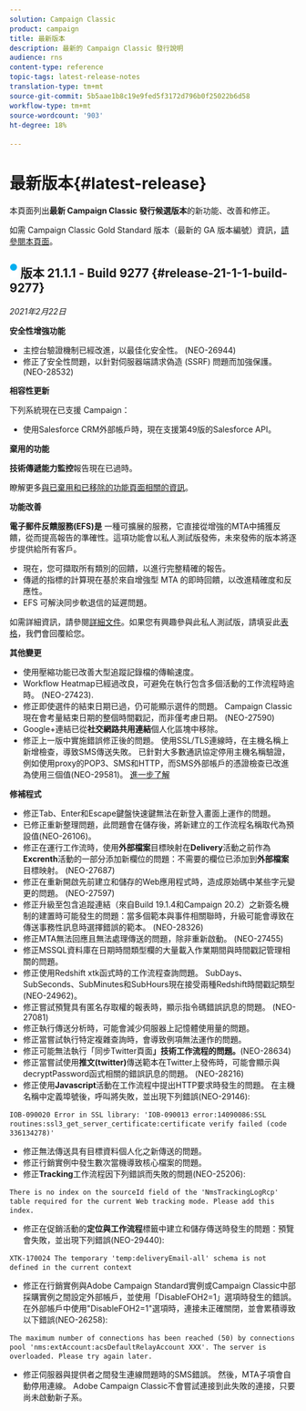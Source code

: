 ```yaml
---
solution: Campaign Classic
product: campaign
title: 最新版本
description: 最新的 Campaign Classic 發行說明
audience: rns
content-type: reference
topic-tags: latest-release-notes
translation-type: tm+mt
source-git-commit: 5b5aae1b8c19e9fed5f3172d796b0f25022b6d58
workflow-type: tm+mt
source-wordcount: '903'
ht-degree: 18%

---
```



# 最新版本{#latest-release}

本頁面列出&#x200B;**最新 Campaign Classic 發行候選版本**&#x200B;的新功能、改善和修正。

如需 Campaign Classic Gold Standard 版本（最新的 GA 版本編號）資訊，[請參閱本頁面](../../rn/using/gold-standard.md)。

## ![](assets/do-not-localize/blue_2.png) 版本 21.1.1 - Build 9277 {#release-21-1-1-build-9277}

_2021年2月22日_

**安全性增強功能**

* 主控台驗證機制已經改進，以最佳化安全性。 (NEO-26944)
* 修正了安全性問題，以針對伺服器端請求偽造 (SSRF) 問題而加強保護。(NEO-28532)

**相容性更新**

下列系統現在已支援 Campaign：

* 使用Salesforce CRM外部帳戶時，現在支援第49版的Salesforce API。

**棄用的功能**

**技術傳遞能力監控**&#x200B;報告現在已過時。

瞭解更多[與已棄用和已移除的功能頁面相關的資訊](../../rn/using/deprecated-features.md)。

**功能改善**

**電子郵件反饋服務(EFS)是** 一種可擴展的服務，它直接從增強的MTA中捕獲反饋，從而提高報告的準確性。這項功能會以私人測試版發佈，未來發佈的版本將逐步提供給所有客戶。

* 現在，您可擷取所有類別的回饋，以進行完整精確的報告。
* 傳遞的指標的計算現在基於來自增強型 MTA 的即時回饋，以改進精確度和反應性。
* EFS 可解決同步軟退信的延遲問題。

如需詳細資訊，請參閱[詳細文件](../../delivery/using/sending-with-enhanced-mta.md#efs)。如果您有興趣參與此私人測試版，請填妥此[表格](https://forms.office.com/Pages/ResponsePage.aspx?id=Wht7-jR7h0OUrtLBeN7O4Rol2vQGupxItW9_BerXV6VUQTJPN1Q5WUI4OFNTWkYzQjg3WllUSDAxWi4u)，我們會回覆給您。

**其他變更**

* 使用壓縮功能已改善大型追蹤記錄檔的傳輸速度。
* Workflow Heatmap已經過改良，可避免在執行包含多個活動的工作流程時逾時。 (NEO-27423).
* 修正即使選件的結束日期已過，仍可能顯示選件的問題。 Campaign Classic現在會考量結束日期的整個時間戳記，而非僅考慮日期。 (NEO-27590)
* Google+連結已從&#x200B;**社交網路共用連結**&#x200B;個人化區塊中移除。
* 修正上一版中實施錯誤修正後的問題。 使用SSL/TLS連線時，在主機名稱上新增檢查，導致SMS傳送失敗。 已針對大多數通訊協定停用主機名稱驗證，例如使用proxy的POP3、SMS和HTTP，而SMS外部帳戶的憑證檢查已改進為使用三個值(NEO-29581)。 [進一步了解](../../delivery/using/sms-protocol.md#skip-tls)

**修補程式**

* 修正Tab、Enter和Escape鍵盤快速鍵無法在新登入畫面上運作的問題。
* 已修正重新整理問題，此問題會在儲存後，將新建立的工作流程名稱取代為預設值(NEO-26106)。
* 修正在運行工作流時，使用&#x200B;**外部檔案**&#x200B;目標映射在&#x200B;**Delivery**&#x200B;活動之前作為&#x200B;**Excrenth**&#x200B;活動的一部分添加新欄位的問題：不需要的欄位已添加到&#x200B;**外部檔案**&#x200B;目標映射。 (NEO-27687)
* 修正在重新開啟先前建立和儲存的Web應用程式時，造成原始碼中某些字元變更的問題。 (NEO-27597)
* 修正升級至包含追蹤連結（來自Build 19.1.4和Campaign 20.2）之新簽名機制的建置時可能發生的問題：當多個範本與事件相關聯時，升級可能會導致在傳送事務性訊息時選擇錯誤的範本。 (NEO-28326)
* 修正MTA無法回應且無法處理傳送的問題，除非重新啟動。 (NEO-27455)
* 修正MSSQL資料庫在日期時間類型欄的大量載入作業期間與時間戳記管理相關的問題。
* 修正使用Redshift xtk函式時的工作流程查詢問題。 SubDays、SubSeconds、SubMinutes和SubHours現在接受兩種Redshift時間戳記類型(NEO-24962)。
* 修正嘗試預覽具有匿名存取權的報表時，顯示指令碼錯誤訊息的問題。 (NEO-27081)
* 修正執行傳送分析時，可能會減少伺服器上記憶體使用量的問題。
* 修正當嘗試執行特定複雜查詢時，會導致例項無法運作的問題。
* 修正可能無法執行「同步Twitter頁面&#x200B;**」技術工作流程的問題。**(NEO-28634)
* 修正當嘗試使用&#x200B;**推文(twitter)**&#x200B;傳送範本在Twitter上發佈時，可能會顯示與decryptPassword函式相關的錯誤訊息的問題。 (NEO-28216)
* 修正使用&#x200B;**Javascript**&#x200B;活動在工作流程中提出HTTP要求時發生的問題。 在主機名稱中定義埠號後，呼叫將失敗，並出現下列錯誤(NEO-29146):

```
IOB-090020 Error in SSL library: 'IOB-090013 error:14090086:SSL routines:ssl3_get_server_certificate:certificate verify failed (code 336134278)'
```

* 修正無法傳送具有目標資料個人化之新傳送的問題。
* 修正行銷實例中發生數次當機導致核心檔案的問題。
* 修正&#x200B;**Tracking**&#x200B;工作流程因下列錯誤而失敗的問題(NEO-25206):

```
There is no index on the sourceId field of the 'NmsTrackingLogRcp' table required for the current Web tracking mode. Please add this index.
```

* 修正在促銷活動的&#x200B;**定位與工作流程**&#x200B;標籤中建立和儲存傳送時發生的問題：預覽會失敗，並出現下列錯誤(NEO-29440):

```
XTK-170024 The temporary 'temp:deliveryEmail-all' schema is not defined in the current context
```

* 修正在行銷實例與Adobe Campaign Standard實例或Campaign Classic中部採購實例之間設定外部帳戶，並使用「DisableFOH2=1」選項時發生的錯誤。 在外部帳戶中使用&quot;DisableFOH2=1&quot;選項時，連接未正確關閉，並會累積導致以下錯誤(NEO-26258):

```
The maximum number of connections has been reached (50) by connections pool 'nms:extAccount:acsDefaultRelayAccount XXX'. The server is overloaded. Please try again later.
```

* 修正伺服器與提供者之間發生連線問題時的SMS錯誤。 然後，MTA子項會自動停用連線。 Adobe Campaign Classic不會嘗試連接到此失敗的連接，只要尚未啟動新子系。
